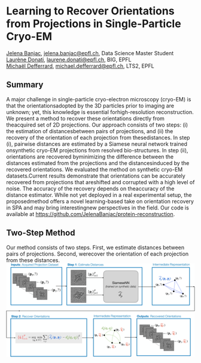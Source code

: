 # Learning to Recover Orientations from Projections in Single-Particle Cryo-EM
 
[Jelena Banjac](https://jelenabanjac.com), jelena.banjac@epfl.ch, Data Science Master Student  
[Laurène Donati](https://people.epfl.ch/laurene.donati?lang=en), laurene.donati@epfl.ch, BIG, EPFL  
[Michaël Defferrard](https://deff.ch/), michael.defferrard@epfl.ch, LTS2, EPFL  

## Summary
A major challenge in single-particle cryo-electron microscopy (cryo-EM) is that the orientationsadopted by the 3D particles prior to imaging are unknown;  yet, this knowledge is essential forhigh-resolution reconstruction. We present a method to recover these orientations directly from theacquired set of 2D projections. Our approach consists of two steps: (i) the estimation of distancesbetween pairs of projections, and (ii) the recovery of the orientation of each projection from thesedistances.  In step (i), pairwise distances are estimated by a Siamese neural network trained onsynthetic cryo-EM projections from resolved bio-structures. In step (ii), orientations are recovered byminimizing the difference between the distances estimated from the projections and the distancesinduced by the recovered orientations.  We evaluated the method on synthetic cryo-EM datasets.Current results demonstrate that orientations can be accurately recovered from projections that areshifted and corrupted with a high level of noise.  The accuracy of the recovery depends on theaccuracy of the distance estimator. While not yet deployed in a real experimental setup, the proposedmethod offers a novel learning-based take on orientation recovery in SPA and may bring interestingnew perspectives in the field.  Our code is available at https://github.com/JelenaBanjac/protein-reconstruction.

## Two-Step Method
Our method consists of two steps.  First, we estimate distances between pairs of projections.  Second, werecover the orientation of each projection from these distances.
![images/protein_flow.png](images/schematic_method_overview-1.jpg)


